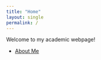 ```yaml
---
title: "Home"
layout: single
permalink: /
---
```


Welcome to my academic webpage!  

- [About Me](/about/)  
